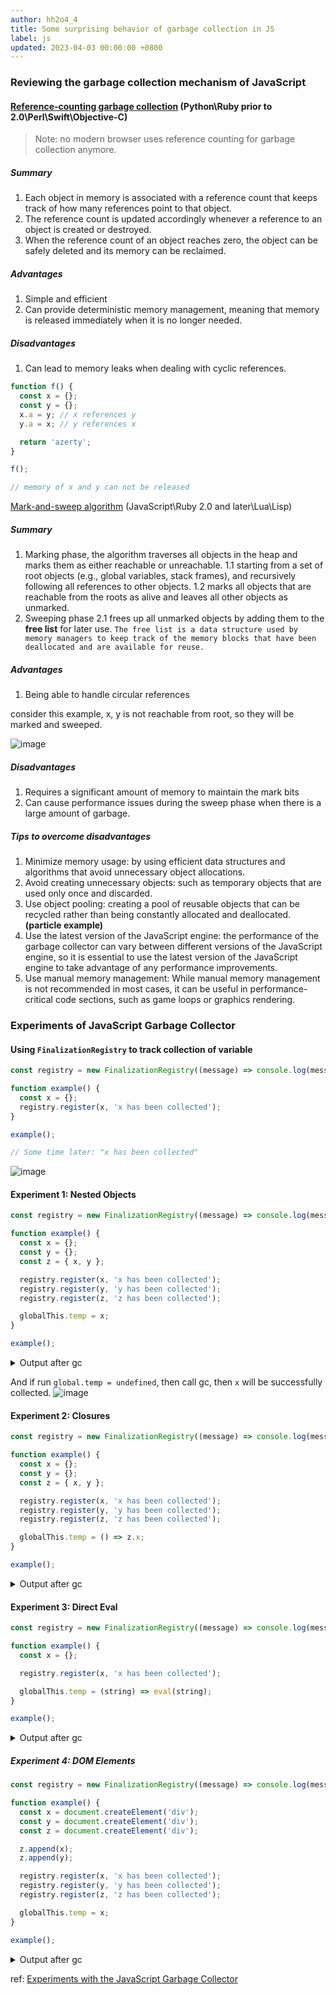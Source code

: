 ```yaml
---
author: hh2o4_4
title: Some surprising behavior of garbage collection in JS
label: js
updated: 2023-04-03 00:00:00 +0800
---
```


### Reviewing the garbage collection mechanism of JavaScript

#### [Reference-counting garbage collection](https://developer.mozilla.org/en-US/docs/Web/JavaScript/Memory_Management#reference-counting_garbage_collection) (Python\Ruby prior to 2.0\Perl\Swift\Objective-C)

> Note: no modern browser uses reference counting for garbage collection anymore.

##### Summary

1. Each object in memory is associated with a reference count that keeps track of how many references point to that object.
2. The reference count is updated accordingly whenever a reference to an object is created or destroyed.
3. When the reference count of an object reaches zero, the object can be safely deleted and its memory can be reclaimed.

##### Advantages

1. Simple and efficient
2. Can provide deterministic memory management, meaning that memory is released immediately when it is no longer needed.

##### Disadvantages

1.  Can lead to memory leaks when dealing with cyclic references.

```js
function f() {
  const x = {};
  const y = {};
  x.a = y; // x references y
  y.a = x; // y references x

  return 'azerty';
}

f();

// memory of x and y can not be released
```

[Mark-and-sweep algorithm](https://developer.mozilla.org/en-US/docs/Web/JavaScript/Memory_Management#mark-and-sweep_algorithm) (JavaScript\Ruby 2.0 and later\Lua\Lisp)

##### Summary

1. Marking phase, the algorithm traverses all objects in the heap and marks them as either reachable or unreachable.
   1.1 starting from a set of root objects (e.g., global variables, stack frames), and recursively following all references to other objects.
   1.2 marks all objects that are reachable from the roots as alive and leaves all other objects as unmarked.
2. Sweeping phase
   2.1 frees up all unmarked objects by adding them to the **free list** for later use.
   `The free list is a data structure used by memory managers to keep track of the memory blocks that have been deallocated and are available for reuse.`

##### Advantages

1. Being able to handle circular references

consider this example, x, y is not reachable from root, so they will be marked and sweeped.

![image](https://user-images.githubusercontent.com/20169617/229758508-1f65aad6-97a3-4a35-a508-98ea3d6f17b7.png)

##### Disadvantages

1. Requires a significant amount of memory to maintain the mark bits
2. Can cause performance issues during the sweep phase when there is a large amount of garbage.

##### Tips to overcome disadvantages

1. Minimize memory usage: by using efficient data structures and algorithms that avoid unnecessary object allocations.
2. Avoid creating unnecessary objects: such as temporary objects that are used only once and discarded.
3. Use object pooling: creating a pool of reusable objects that can be recycled rather than being constantly allocated and deallocated.**(particle example)**
4. Use the latest version of the JavaScript engine: the performance of the garbage collector can vary between different versions of the JavaScript engine, so it is essential to use the latest version of the JavaScript engine to take advantage of any performance improvements.
5. Use manual memory management: While manual memory management is not recommended in most cases, it can be useful in performance-critical code sections, such as game loops or graphics rendering.

### Experiments of JavaScript Garbage Collector

#### Using `FinalizationRegistry` to track collection of variable

```js
const registry = new FinalizationRegistry((message) => console.log(message));

function example() {
  const x = {};
  registry.register(x, 'x has been collected');
}

example();

// Some time later: "x has been collected"
```

![image](https://user-images.githubusercontent.com/20169617/229758639-c55bef85-b4ea-4e12-a3bf-72bdd3bfe92f.png)

#### Experiment 1: Nested Objects

```js
const registry = new FinalizationRegistry((message) => console.log(message));

function example() {
  const x = {};
  const y = {};
  const z = { x, y };

  registry.register(x, 'x has been collected');
  registry.register(y, 'y has been collected');
  registry.register(z, 'z has been collected');

  globalThis.temp = x;
}

example();
```

<details><summary>Output after gc</summary>

```
z has been collected
y has been collected
```

</details>

And if run `global.temp = undefined`, then call gc, then `x` will be successfully collected.
![image](https://user-images.githubusercontent.com/20169617/229758757-1713ba67-f22a-41af-92dd-a7e01a3c34f5.png)

#### Experiment 2: Closures

```js
const registry = new FinalizationRegistry((message) => console.log(message));

function example() {
  const x = {};
  const y = {};
  const z = { x, y };

  registry.register(x, 'x has been collected');
  registry.register(y, 'y has been collected');
  registry.register(z, 'z has been collected');

  globalThis.temp = () => z.x;
}

example();
```

<details><summary>Output after gc</summary>

```
no output, x, y, z will not be collected
```

</details>

#### Experiment 3: Direct Eval

```js
const registry = new FinalizationRegistry((message) => console.log(message));

function example() {
  const x = {};

  registry.register(x, 'x has been collected');

  globalThis.temp = (string) => eval(string);
}

example();
```

<details><summary>Output after gc</summary>

```
no output, x will not be collected
```

</details>

##### Experiment 4: DOM Elements

```js
const registry = new FinalizationRegistry((message) => console.log(message));

function example() {
  const x = document.createElement('div');
  const y = document.createElement('div');
  const z = document.createElement('div');

  z.append(x);
  z.append(y);

  registry.register(x, 'x has been collected');
  registry.register(y, 'y has been collected');
  registry.register(z, 'z has been collected');

  globalThis.temp = x;
}

example();
```

<details><summary>Output after gc</summary>

```
no output, x, y, z will not be collected
```

Unlike plain objects, DOM elements have links to their parents and siblings. You can reach z through temp.parentElement, and y through temp.nextSibling. So all three elements will stay alive.

But if you execute `temp.remove()`, y and z will be collected, because x has been detached from its parent, and has no siblings as well.
![image](https://user-images.githubusercontent.com/20169617/229758903-150f338b-d4c5-480f-8507-510425a6e910.png)

</details>

ref: [Experiments with the JavaScript Garbage Collector](https://dev.to/codux/experiments-with-the-javascript-garbage-collector-2ae3)

